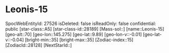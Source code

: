 ﻿---
location: [9.89,145.275,70]
type: Station
tags:
- astro/Star

---

# Leonis-15

SpocWebEntityId: 27526
isDeleted: false
isReadOnly: false
confidential: public
[star-class::A5]
[star-class-id::28189]
[Mass-sol::]
[name::Leonis-15]
[geo-alt::70]
[geo-lon::145.275]
[geo-lat::9.89]
[geo-lon-v::-0.01]
[geo-lat-v::-0.04]
[bright-min::35]
[bright-max::35]
[Zodiac-index::15]
[ZodiacId::28128]
[NextStarId::]

